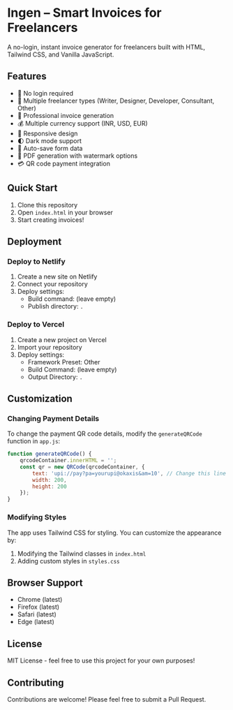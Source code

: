 # Ingen – Smart Invoices for Freelancers

A no-login, instant invoice generator for freelancers built with HTML, Tailwind CSS, and Vanilla JavaScript.

## Features

- 🚀 No login required
- 💼 Multiple freelancer types (Writer, Designer, Developer, Consultant, Other)
- 📝 Professional invoice generation
- 💰 Multiple currency support (INR, USD, EUR)
- 📱 Responsive design
- 🌓 Dark mode support
- 💾 Auto-save form data
- 📄 PDF generation with watermark options
- 💳 QR code payment integration

## Quick Start

1. Clone this repository
2. Open `index.html` in your browser
3. Start creating invoices!

## Deployment

### Deploy to Netlify

1. Create a new site on Netlify
2. Connect your repository
3. Deploy settings:
   - Build command: (leave empty)
   - Publish directory: `.`

### Deploy to Vercel

1. Create a new project on Vercel
2. Import your repository
3. Deploy settings:
   - Framework Preset: Other
   - Build Command: (leave empty)
   - Output Directory: `.`

## Customization

### Changing Payment Details

To change the payment QR code details, modify the `generateQRCode` function in `app.js`:

```javascript
function generateQRCode() {
    qrcodeContainer.innerHTML = '';
    const qr = new QRCode(qrcodeContainer, {
        text: 'upi://pay?pa=yourupi@okaxis&am=10', // Change this line
        width: 200,
        height: 200
    });
}
```

### Modifying Styles

The app uses Tailwind CSS for styling. You can customize the appearance by:

1. Modifying the Tailwind classes in `index.html`
2. Adding custom styles in `styles.css`

## Browser Support

- Chrome (latest)
- Firefox (latest)
- Safari (latest)
- Edge (latest)

## License

MIT License - feel free to use this project for your own purposes!

## Contributing

Contributions are welcome! Please feel free to submit a Pull Request.